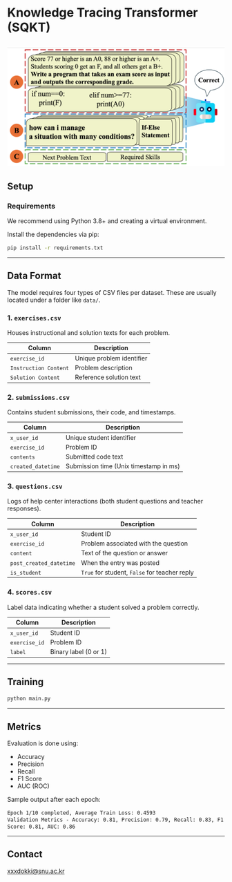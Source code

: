 # Knowledge Tracing Transformer (SQKT)

![model_fig](model_fig.png)
---

## Setup

### Requirements

We recommend using Python 3.8+ and creating a virtual environment.

Install the dependencies via pip:

```bash
pip install -r requirements.txt
```

---

## Data Format

The model requires four types of CSV files per dataset. These are usually located under a folder like `data/`.

### 1. `exercises.csv`

Houses instructional and solution texts for each problem.

| Column                | Description               |
| --------------------- | ------------------------- |
| `exercise_id`         | Unique problem identifier |
| `Instruction Content` | Problem description       |
| `Solution Content`    | Reference solution text   |



### 2. `submissions.csv`

Contains student submissions, their code, and timestamps.

| Column             | Description                            |
| ------------------ | -------------------------------------- |
| `x_user_id`        | Unique student identifier              |
| `exercise_id`      | Problem ID                             |
| `contents`         | Submitted code text                    |
| `created_datetime` | Submission time (Unix timestamp in ms) |



### 3. `questions.csv`

Logs of help center interactions (both student questions and teacher responses).

| Column                  | Description                                   |
| ----------------------- | --------------------------------------------- |
| `x_user_id`             | Student ID                                    |
| `exercise_id`           | Problem associated with the question          |
| `content`               | Text of the question or answer                |
| `post_created_datetime` | When the entry was posted                     |
| `is_student`            | `True` for student, `False` for teacher reply |



### 4. `scores.csv`

Label data indicating whether a student solved a problem correctly.

| Column        | Description           |
| ------------- | --------------------- |
| `x_user_id`   | Student ID            |
| `exercise_id` | Problem ID            |
| `label`       | Binary label (0 or 1) |

---

## Training

```bash
python main.py 
```

---

## Metrics

Evaluation is done using:

* Accuracy
* Precision
* Recall
* F1 Score
* AUC (ROC)

Sample output after each epoch:

```
Epoch 1/10 completed, Average Train Loss: 0.4593
Validation Metrics - Accuracy: 0.81, Precision: 0.79, Recall: 0.83, F1 Score: 0.81, AUC: 0.86
```

---

## Contact
xxxdokki@snu.ac.kr
